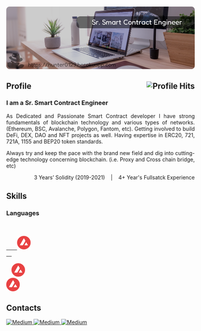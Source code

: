 [![Banner][banner-img]][banner-link]

<h2>Profile<img align="right" alt="Profile Hits" src="https://komarev.com/ghpvc/?username=aifeelit&style=flat-square"></h2>

### I am a Sr. Smart Contract Engineer

<p align="justify">As Dedicated and Passionate Smart Contract developer I have strong fundamentals of blockchain technology and various types of networks. (Ethereum, BSC, Avalanche, Polygon, Fantom, etc). Getting involved to build DeFi, DEX, DAO and NFT projects as well. Having expertise in ERC20, 721, 721A, 1155 and BEP20 token standards.</p>

<p align="justify">Always try and keep the pace with the brand new field and dig into cutting-edge technology concerning blockchain.
(i.e. Proxy and Cross chain bridge, etc)</p>
<p align="right">3 Years’ Solidity (2019-2021) &nbsp;&nbsp; | &nbsp;&nbsp; 4+ Year's Fullsatck Experience</p>


## Skills

### Languages

<code>
  <a href="https://www.gnu.org/software/bash">
    <img alt="Bash" title="Bash" src="https://raw.githubusercontent.com/aifeelit/aifeelit/master/Skill/Avalanche.png" height="36">
  </a>
</code>
<code>
  <img alt="Bash" title="Bash" src="https://raw.githubusercontent.com/aifeelit/aifeelit/master/Skill/Avalanche.png" height="36">
</code>
<div>
  <img alt="Bash" title="Bash" src="https://raw.githubusercontent.com/aifeelit/aifeelit/master/Skill/Avalanche.png" height="36">
</div>


## Contacts
<p>
  <a href="https://discord.gg" target="_blank">
    <img alt="Medium" src="https://raw.githubusercontent.com/aifeelit/aifeelit/master/discord.png" height="36"/>
  </a>
  <a href="https://t.me/hunter0129" target="_blank">
    <img alt="Medium" src="https://raw.githubusercontent.com/aifeelit/aifeelit/master/telegram.png" height="36"/>
  </a>
  <a href="https://join.skype.com/invite/D2VAg8BG65ku" target="_blank">
    <img alt="Medium" src="https://raw.githubusercontent.com/aifeelit/aifeelit/master/skype.png" height="36" />
  </a>
</p>

<!-- Link anchors -->
[banner-img]: https://raw.githubusercontent.com/aifeelit/aifeelit/master/GitProfile.png
[banner-link]: https://hunter0129.herokuapp.com/